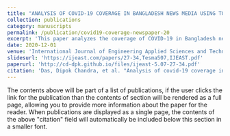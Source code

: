 ```yaml
---
title: "ANALYSIS OF COVID-19 COVERAGE IN BANGLADESH NEWS MEDIA USING TOPIC MODELLING"
collection: publications
category: manuscripts
permalink: /publication/covid19-coverage-newspaper-20
excerpt: 'This paper analyzes the coverage of COVID-19 in Bangladesh newspaper'
date: 2020-12-01
venue: 'International Journal of Engineering Applied Sciences and Technology'
slidesurl: 'https://ijeast.com/papers/27-34,Tesma507,IJEAST.pdf'
paperurl: 'http://cd-dpk.github.io/files/ijeast-5.07-27-34.pdf'
citation: 'Das, Dipok Chandra, et al. "Analysis of covid-19 coverage in bangladesh news media using topic modelling." International Journal of Engineering Applied Sciences and Technology, 2020 5.7 (2020): 27-34.'
---
```


The contents above will be part of a list of publications, if the user clicks the link for the publication than the contents of section will be rendered as a full page, allowing you to provide more information about the paper for the reader. When publications are displayed as a single page, the contents of the above "citation" field will automatically be included below this section in a smaller font.
